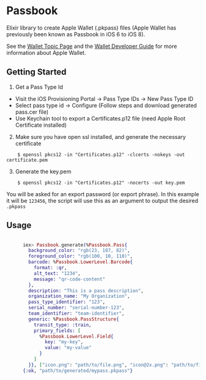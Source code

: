 # Passbook

Elixir library to create Apple Wallet (.pkpass) files (Apple Wallet has previously been known as Passbook in iOS 6 to iOS 8).

See the [Wallet Topic Page](https://developer.apple.com/wallet/) and the
[Wallet Developer Guide](https://developer.apple.com/library/ios/documentation/UserExperience/Conceptual/PassKit_PG/index.html#//apple_ref/doc/uid/TP40012195) for more information about Apple Wallet.

## Getting Started

1. Get a Pass Type Id

- Visit the iOS Provisioning Portal -> Pass Type IDs -> New Pass Type ID
- Select pass type id -> Configure (Follow steps and download generated pass.cer file)
- Use Keychain tool to export a Certificates.p12 file (need Apple Root Certificate installed)

2. Make sure you have open ssl installed, and generate the necessary certificate

```shell
    $ openssl pkcs12 -in "Certificates.p12" -clcerts -nokeys -out certificate.pem
```

3. Generate the key.pem

```shell
    $ openssl pkcs12 -in "Certificates.p12" -nocerts -out key.pem
```

You will be asked for an export password (or export phrase). In this example it will be `123456`, the script will use this as an argument to output the desired `.pkpass`

## Usage

```elixir

      iex> Passbook.generate(%Passbook.Pass{
        background_color: "rgb(23, 187, 82)",
        foreground_color: "rgb(100, 10, 110)",
        barcode: %Passbook.LowerLevel.Barcode{
          format: :qr,
          alt_text: "1234",
          message: "qr-code-content"
        },
        description: "This is a pass description",
        organization_name: "My Organization",
        pass_type_identifier: "123",
        serial_number: "serial-number-123",
        team_identifier: "team-identifier",
        generic: %Passbook.PassStructure{
          transit_type: :train,
          primary_fields: [
            %Passbook.LowerLevel.Field{
              key: "my-key",
              value: "my-value"
            }
          ]
        }}, ["icon.png": "path/to/file.png", "icon@2x.png": "path/to/file.png"], "path/to/certificate.pem", "path/to/key.pem", "password", target_path: System.tmp_dir!(), pass_name: "mypass")
      {:ok, "path/to/generated/mypass.pkpass"}
```
